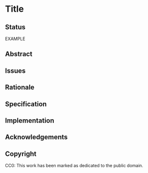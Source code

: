 # Title

## Status
EXAMPLE

## Abstract

## Issues

## Rationale

## Specification

## Implementation

## Acknowledgements

## Copyright
CC0: This work has been marked as dedicated to the public domain.
